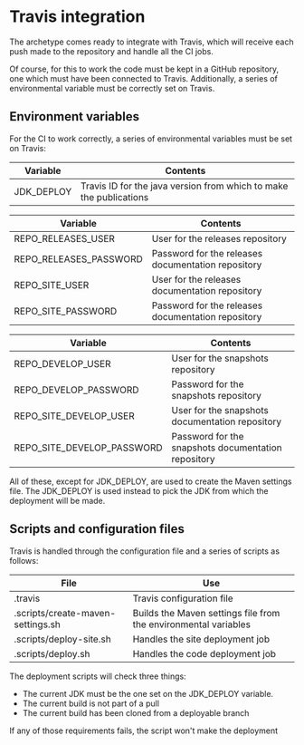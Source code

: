 # Travis integration

The archetype comes ready to integrate with Travis, which will receive each push made to the repository and handle all the CI jobs.

Of course, for this to work the code must be kept in a GitHub repository, one which must have been connected to Travis. Additionally, a series of environmental variable must be correctly set on Travis.

## Environment variables

For the CI to work correctly, a series of environmental variables must be set on Travis:

|Variable|Contents|
|---|---|
|JDK\_DEPLOY|Travis ID for the java version from which to make the publications|

|Variable|Contents|
|---|---|
|REPO\_RELEASES\_USER|User for the releases repository|
|REPO\_RELEASES\_PASSWORD|Password for the releases documentation repository|
|REPO\_SITE\_USER|User for the releases documentation repository|
|REPO\_SITE\_PASSWORD|Password for the releases documentation repository|

|Variable|Contents|
|---|---|
|REPO\_DEVELOP\_USER|User for the snapshots repository|
|REPO\_DEVELOP\_PASSWORD|Password for the snapshots repository|
|REPO\_SITE\_DEVELOP\_USER|User for the snapshots documentation repository|
|REPO\_SITE\_DEVELOP\_PASSWORD|Password for the snapshots documentation repository|

All of these, except for JDK\_DEPLOY, are used to create the Maven settings file. The JDK\_DEPLOY is used instead to pick the JDK from which the deployment will be made.

## Scripts and configuration files

Travis is handled through the configuration file and a series of scripts as follows:

|File|Use|
|---|---|
|.travis|Travis configuration file|
|.scripts/create-maven-settings.sh|Builds the Maven settings file from the environmental variables|
|.scripts/deploy-site.sh|Handles the site deployment job|
|.scripts/deploy.sh|Handles the code deployment job|

The deployment scripts will check three things:

- The current JDK must be the one set on the JDK\_DEPLOY variable.
- The current build is not part of a pull
- The current build has been cloned from a deployable branch

If any of those requirements fails, the script won't make the deployment